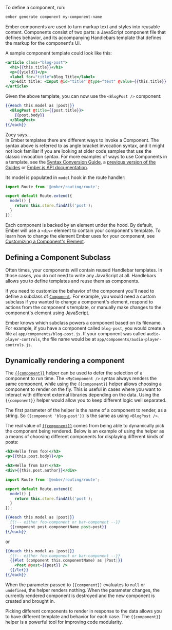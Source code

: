 To define a component, run:

```bash
ember generate component my-component-name
```

Ember components are used to turn markup text and styles into reusable content.
Components consist of two parts: a JavaScript component file that defines behavior, and its accompanying Handlebars template that defines the markup for the component's UI.

A sample component template could look like this:

```handlebars {data-filename=app/templates/components/blog-post.hbs}
<article class="blog-post">
  <h1>{{this.title}}</h1>
  <p>{{yield}}</p>
  <label for="title">Blog Title</label>
  <p>Edit title: <Input @id="title" @type="text" @value={{this.title}} /></p>
</article>
```

Given the above template, you can now use the `<BlogPost />` component:

```handlebars {data-filename=app/templates/index.hbs}
{{#each this.model as |post|}}
  <BlogPost @title={{post.title}}>
    {{post.body}}
  </BlogPost>
{{/each}}
```

<div class="cta">
  <div class="cta-note">
    <div class="cta-note-body">
      <div class="cta-note-heading">Zoey says...</div>
      <div class="cta-note-message">
In Ember templates there are different ways to invoke a Component. The syntax above is referred to as angle bracket invocation syntax, and it might not look familiar if you are looking at older code samples that use the classic invocation syntax. For more examples of ways to use Components in a template, see the <a href="../reference/syntax-conversion-guide">Syntax Conversion Guide</a>, a <a href="https://guides.emberjs.com/v3.6.0/components/defining-a-component/">previous version of the Guides</a> or <a href="https://api.emberjs.com/ember/3.12/classes/Component">Ember.js API documentation</a>.
      </div>
    </div>
    <img src="/images/mascots/zoey.png" role="presentation" alt="">
  </div>
</div>

Its model is populated in `model` hook in the route handler:

```javascript {data-filename=app/routes/index.js}
import Route from '@ember/routing/route';

export default Route.extend({
  model() {
    return this.store.findAll('post');
  }
});
```

Each component is backed by an element under the hood. By default,
Ember will use a `<div>` element to contain your component's template.
To learn how to change the element Ember uses for your component, see
[Customizing a Component's
Element](./customizing-a-components-element/).


## Defining a Component Subclass

Often times, your components will contain reused Handlebar templates. In
those cases, you do not need to write any JavaScript at all. Handlebars
allows you to define templates and reuse them as components.

If you need to customize the behavior of the component you'll
need to define a subclass of [`Component`](https://api.emberjs.com/ember/3.12/classes/Component). For example, you would
need a custom subclass if you wanted to change a component's element,
respond to actions from the component's template, or manually make
changes to the component's element using JavaScript.

Ember knows which subclass powers a component based on its filename. For
example, if you have a component called `blog-post`, you would create a
file at `app/components/blog-post.js`. If your component was called
`audio-player-controls`, the file name would be at
`app/components/audio-player-controls.js`.

## Dynamically rendering a component

The [`{{component}}`](https://api.emberjs.com/ember/3.12/classes/Ember.Templates.helpers/methods/component?anchor=component) helper can be used to defer the selection of a component to
run time. The `<MyComponent />` syntax always renders the same component,
while using the `{{component}}` helper allows choosing a component to render on
the fly. This is useful in cases where you want to interact with different
external libraries depending on the data. Using the `{{component}}` helper would
allow you to keep different logic well separated.

The first parameter of the helper is the name of a component to render, as a
string. So `{{component 'blog-post'}}` is the same as using `<BlogPost />`.

The real value of [`{{component}}`](https://api.emberjs.com/ember/3.12/classes/Ember.Templates.helpers/methods/component?anchor=component) comes from being able to dynamically pick
the component being rendered. Below is an example of using the helper as a
means of choosing different components for displaying different kinds of posts:

```handlebars {data-filename=app/templates/components/foo-component.hbs}
<h3>Hello from foo!</h3>
<p>{{this.post.body}}</p>
```

```handlebars {data-filename=app/templates/components/bar-component.hbs}
<h3>Hello from bar!</h3>
<div>{{this.post.author}}</div>
```

```javascript {data-filename=app/routes/index.js}
import Route from '@ember/routing/route';

export default Route.extend({
  model() {
    return this.store.findAll('post');
  }
});
```

```handlebars {data-filename=app/templates/index.hbs}
{{#each this.model as |post|}}
  {{!-- either foo-component or bar-component --}}
  {{component post.componentName post=post}}
{{/each}}
```

or

```handlebars {data-filename=app/templates/index.hbs}
{{#each this.model as |post|}}
  {{!-- either foo-component or bar-component --}}
  {{#let (component this.componentName) as |Post|}}
    <Post @post={{post}} />
  {{/let}}
{{/each}}
```

When the parameter passed to `{{component}}` evaluates to `null` or `undefined`,
the helper renders nothing. When the parameter changes, the currently rendered
component is destroyed and the new component is created and brought in.

Picking different components to render in response to the data allows you to
have different template and behavior for each case. The `{{component}}` helper
is a powerful tool for improving code modularity.
